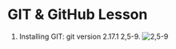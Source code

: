 **GIT & GitHub Lesson**
=======================

1. Installing GIT:
	git version 2.17.1
2,5-9.
	![2,5-9](https://github.com/roolrd/DevOps_online_Lviv_2020Q42021Q1/blob/main/screenshots_1/2020-12-13_010243.jpg)


